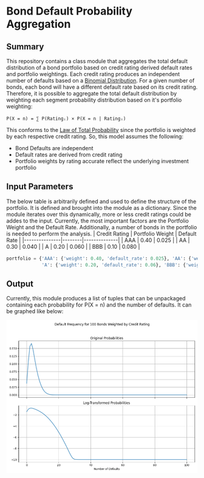 # Bond Default Probability Aggregation
## Summary
This repository contains a class module that aggregates the total default distribution of a bond portfolio based on credit rating derived default rates and portfolio weightings. Each credit rating produces an independent number of defaults based on a [Binomial Distribution](https://en.wikipedia.org/wiki/Binomial_distribution). For a given number of bonds, each bond will have a different default rate based on its credit rating. Therefore, it is possible to aggregate the total default distribution by weighting each segment probability distribution based on it's portfolio weighting:

`P(X = n) = ∑ P(Ratingᵢ) × P(X = n | Ratingᵢ)`

This conforms to the [Law of Total Probability](https://en.wikipedia.org/wiki/Law_of_total_probability) since the portfolio is weighted by each respective credit rating. So, this model assumes the following:
- Bond Defaults are independent
- Default rates are derived from credit rating
- Portfolio weights by rating accurate reflect the underlying investment portfolio

## Input Parameters
The below table is arbitrarily defined and used to define the structure of the portfolio. It is defined and brought into the module as a dictionary. Since the module iterates over this dynamically, more or less credit ratings could be addes to the input. Currently, the most important factors are the Portfolio Weight and the Default Rate. Additionally, a number of bonds in the portfolio is needed to perform the analysis.
| Credit Rating | Portfolio Weight | Default Rate |
|---------------|--------|--------------|
| AAA           | 0.40   | 0.025        |
| AA            | 0.30   | 0.040        |
| A             | 0.20   | 0.060        |
| BBB           | 0.10   | 0.080        |

```python
portfolio = {'AAA': {'weight': 0.40, 'default_rate': 0.025}, 'AA': {'weight': 0.30, 'default_rate': 0.04}, 
             'A': {'weight': 0.20, 'default_rate': 0.06}, 'BBB': {'weight': 0.10, 'default_rate': 0.08}}
```
## Output
Currently, this module produces a list of tuples that can be unpackaged containing each probability for P(X = n) and the number of defaults. It can be graphed like below:

![alt_text](https://github.com/amason445/bond_default_aggregation/blob/main/DefaultFrequency.png)
